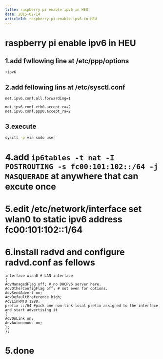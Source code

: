 ```yaml
---
title: raspberry pi enable ipv6 in HEU
date: 2015-02-14
articleId: raspberry-pi-enable-ipv6-in-HEU
---
```

# raspberry pi enable ipv6 in HEU

## 1.add fwllowing line at /etc/ppp/options
```
+ipv6
```

## 2.add fellowing lins at /etc/sysctl.conf
```
net.ipv6.conf.all.forwarding=1

net.ipv6.conf.eth0.accept_ra=2
net.ipv6.conf.ppp0.accept_ra=2
```

## 3.execute 
```bash
sysctl -p via sudo user
```

# 4.add `ip6tables -t nat -I POSTROUTING -s fc00:101:102::/64 -j MASQUERADE` at anywhere that can excute once

# 5.edit /etc/network/interface set wlan0 to static ipv6 address fc00:101:102::1/64

# 6.install radvd and configure radvd.conf as fellows
```
interface wlan0 # LAN interface
{
AdvManagedFlag off; # no DHCPv6 server here.
AdvOtherConfigFlag off; # not even for options.
AdvSendAdvert on;
AdvDefaultPreference high;
AdvLinkMTU 1280;
prefix ::/64 #pick one non-link-local prefix assigned to the interface and start advertising it
{
AdvOnLink on;
AdvAutonomous on;
};
};
```
# 5.done
